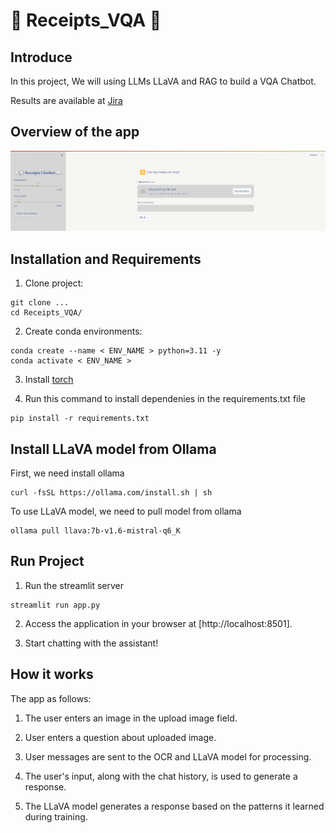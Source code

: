 # 💬 Receipts_VQA 📖

## Introduce

In this project, We will using LLMs LLaVA and RAG to build a VQA Chatbot.

Results are available at [Jira](https://inspire-lab.atlassian.net/jira/software/projects/AFT/boards/159?selectedIssue=AFT-76)

## Overview of the app

<div align="center"><img src="src/overview_chatbot.png" width="800"></div>

## Installation and Requirements

<!-- [ABSTRACT] -->

1. Clone project:

```shell
git clone ...
cd Receipts_VQA/
```

2. Create conda environments:

```shell
conda create --name < ENV_NAME > python=3.11 -y
conda activate < ENV_NAME >
```

3. Install [torch](https://pytorch.org/)

4. Run this command to install dependenies in the requirements.txt file

```shell
pip install -r requirements.txt
```

## Install LLaVA model from Ollama

First, we need install ollama 

```shell
curl -fsSL https://ollama.com/install.sh | sh
```

To use LLaVA model, we need to pull model from ollama 

```shell
ollama pull llava:7b-v1.6-mistral-q6_K
```

## Run Project

1. Run the streamlit server

``` shell
streamlit run app.py
```

2. Access the application in your browser at [http://localhost:8501].

3. Start chatting with the assistant!

## How it works
The app as follows:

1. The user enters an image in the upload image field.

2. User enters a question about uploaded image.

2. User messages are sent to the OCR and LLaVA model for processing.

3. The user's input, along with the chat history, is used to generate a response.

4. The LLaVA model generates a response based on the patterns it learned during training.
